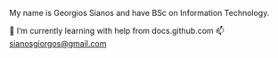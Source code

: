 My name is Georgios Sianos and have BSc on Information Technology.

🌱 I’m currently learning with help from docs.github.com
📫 sianosgiorgos@gmail.com
